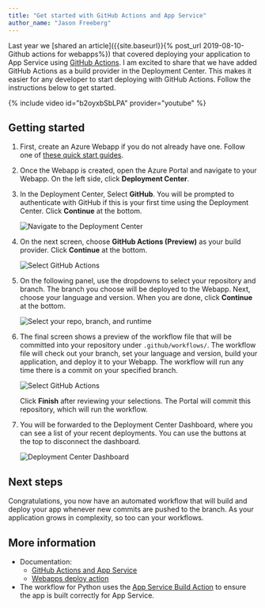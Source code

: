```yaml
---
title: "Get started with GitHub Actions and App Service"
author_name: "Jason Freeberg"
---
```


Last year we [shared an article]({{site.baseurl}}{% post_url 2019-08-10-Github actions for webapps%}) that covered deploying your application to App Service using [GitHub Actions](https://github.com/features/actions). I am excited to share that we have added GitHub Actions as a build provider in the Deployment Center. This makes it easier for any developer to start deploying with GitHub Actions. Follow the instructions below to get started.

{% include video id="b2oyxbSbLPA" provider="youtube" %}

## Getting started

1. First, create an Azure Webapp if you do not already have one. Follow one of [these quick start guides](https://docs.microsoft.com/azure/app-service/containers/quickstart-dotnetcore).

1. Once the Webapp is created, open the Azure Portal and navigate to your Webapp. On the left side, click **Deployment Center**.

1. In the Deployment Center, Select **GitHub**. You will be prompted to authenticate with GitHub if this is your first time using the Deployment Center. Click **Continue** at the bottom.

    ![Navigate to the Deployment Center]({{site.baseurl}}/media/2020/03/deploy-center.PNG)

1. On the next screen, choose **GitHub Actions (Preview)** as your build provider.  Click **Continue** at the bottom.

    ![Select GitHub Actions]({{site.baseurl}}/media/2020/03/select-gh-actions.PNG)

1. On the following panel, use the dropdowns to select your repository and branch. The branch you choose will be deployed to the Webapp. Next, choose your language and version. When you are done, click **Continue** at the bottom.

    ![Select your repo, branch, and runtime]({{site.baseurl}}/media/2020/03/select-repo-branch-runtime.PNG)

1. The final screen shows a preview of the workflow file that will be committed into your repository under `.github/workflows/`. The workflow file will check out your branch, set your language and version, build your application, and deploy it to your Webapp. The workflow will run any time there is a commit on your specified branch.

    ![Select GitHub Actions]({{site.baseurl}}/media/2020/03/summary.PNG)

    Click **Finish** after reviewing your selections. The Portal will commit this repository, which will run the workflow.

1. You will be forwarded to the Deployment Center Dashboard, where you can see a list of your recent deployments. You can use the buttons at the top to disconnect the dashboard.

    ![Deployment Center Dashboard]({{site.baseurl}}/media/2020/03/dashboard.PNG)

## Next steps

Congratulations, you now have an automated workflow that will build and deploy your app whenever new commits are pushed to the branch. As your application grows in complexity, so too can your workflows.

## More information

- Documentation:
  - [GitHub Actions and App Service](https://docs.microsoft.com/azure/app-service/deploy-github-actions)
  - [Webapps deploy action](https://github.com/azure/webapps-deploy)
- The workflow for Python uses the [App Service Build Action](https://github.com/azure/appservice-build) to ensure the app is built correctly for App Service.
